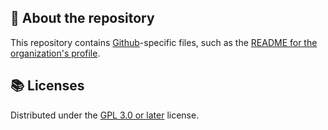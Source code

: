 <!--
SPDX-FileCopyrightText: 2024 The Malware as a Service development team

SPDX-License-Identifier: GPL-3.0-or-later
-->

## :eyes: About the repository

This repository contains [Github]-specific files, such as the [README for the organization's profile][profile readme].

## :books: Licenses

Distributed under the [GPL 3.0 or later] license.

[github]: https://github.com/
[gpl 3.0 or later]: ./LICENSES/GPL-3.0-or-later.txt
[profile readme]: ./profile/README.md
